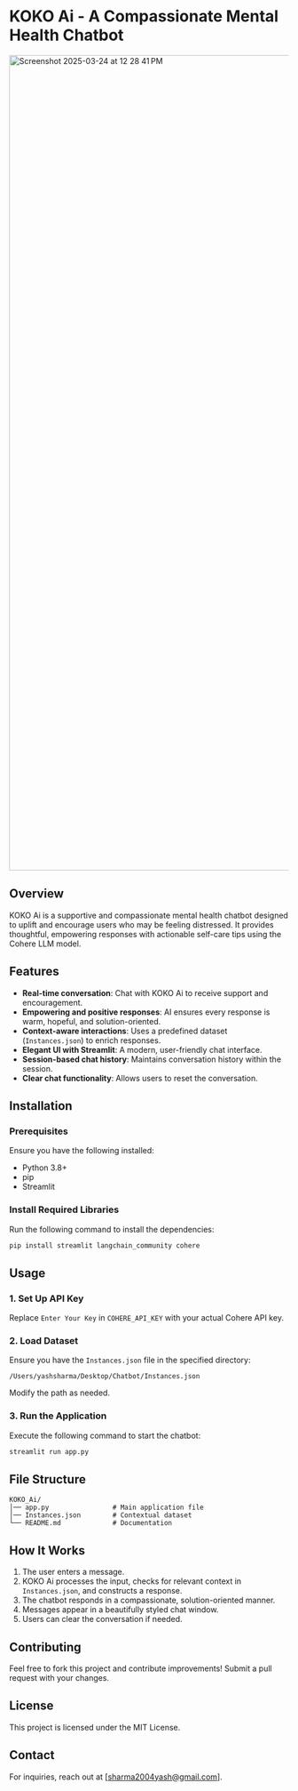 # KOKO Ai - A Compassionate Mental Health Chatbot

<img width="1467" alt="Screenshot 2025-03-24 at 12 28 41 PM" src="https://github.com/user-attachments/assets/d8846436-7477-4176-b2ef-ed57f729bc93" />

## Overview
KOKO Ai is a supportive and compassionate mental health chatbot designed to uplift and encourage users who may be feeling distressed. It provides thoughtful, empowering responses with actionable self-care tips using the Cohere LLM model.

## Features
- **Real-time conversation**: Chat with KOKO Ai to receive support and encouragement.
- **Empowering and positive responses**: AI ensures every response is warm, hopeful, and solution-oriented.
- **Context-aware interactions**: Uses a predefined dataset (`Instances.json`) to enrich responses.
- **Elegant UI with Streamlit**: A modern, user-friendly chat interface.
- **Session-based chat history**: Maintains conversation history within the session.
- **Clear chat functionality**: Allows users to reset the conversation.

## Installation
### Prerequisites
Ensure you have the following installed:
- Python 3.8+
- pip
- Streamlit

### Install Required Libraries
Run the following command to install the dependencies:
```bash
pip install streamlit langchain_community cohere
```

## Usage
### 1. Set Up API Key
Replace `Enter Your Key` in `COHERE_API_KEY` with your actual Cohere API key.

### 2. Load Dataset
Ensure you have the `Instances.json` file in the specified directory:
```
/Users/yashsharma/Desktop/Chatbot/Instances.json
```
Modify the path as needed.

### 3. Run the Application
Execute the following command to start the chatbot:
```bash
streamlit run app.py
```

## File Structure
```
KOKO_Ai/
│── app.py                # Main application file
│── Instances.json        # Contextual dataset
└── README.md             # Documentation
```

## How It Works
1. The user enters a message.
2. KOKO Ai processes the input, checks for relevant context in `Instances.json`, and constructs a response.
3. The chatbot responds in a compassionate, solution-oriented manner.
4. Messages appear in a beautifully styled chat window.
5. Users can clear the conversation if needed.

## Contributing
Feel free to fork this project and contribute improvements! Submit a pull request with your changes.

## License
This project is licensed under the MIT License.

## Contact
For inquiries, reach out at [sharma2004yash@gmail.com].
